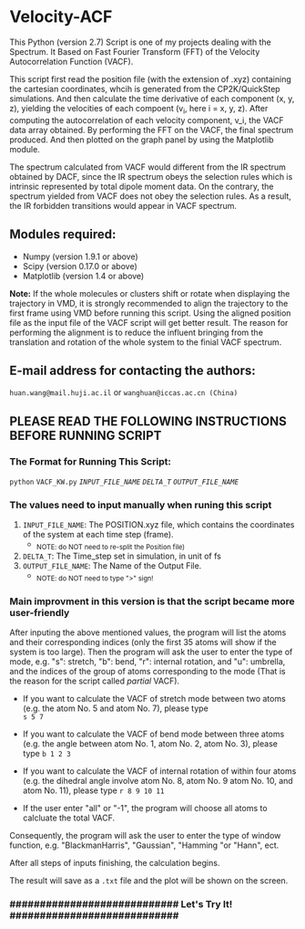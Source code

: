 # Velocity-ACF
This Python (version 2.7) Script is one of my projects dealing with the Spectrum. It Based on Fast Fourier Transform (FFT) of the Velocity Autocorrelation Function (VACF).  
    
This script first read the position file (with the extension of .xyz) containing the cartesian coordinates, whcih is generated from the CP2K/QuickStep simulations. And then calculate the time derivative of each component (x, y, z), yielding the velocities of each compoent (v<sub>i</sub>, here i = x, y, z). After computing the autocorrelation of each velocity component, v_i, the VACF data array obtained. By performing the FFT on the VACF, the final spectrum produced. And then plotted on the graph panel by using the Matplotlib module.  

The spectrum calculated from VACF would different from the IR spectrum obtained by DACF, since the IR spectrum obeys the selection rules which is intrinsic represented by total dipole moment data. On the contrary, the spectrum yielded from VACF does not obey the selection rules. As a result, the IR forbidden transitions would appear in VACF spectrum.  

## Modules required:
- Numpy (version 1.9.1 or above)
- Scipy (version 0.17.0 or above)
- Matplotlib (version 1.4 or above)

**Note:**
If the whole molecules or clusters shift or rotate when displaying the trajectory in VMD, it is strongly recommended to align the trajectory to the first frame using VMD before running this script. Using the aligned position file as the input file of the VACF script will get better result. The reason for performing the alignment is to reduce the influent bringing from the translation and rotation of the whole system to the finial VACF spectrum.  

## E-mail address for contacting the authors:
`huan.wang@mail.huji.ac.il` or `wanghuan@iccas.ac.cn (China)`

## PLEASE READ THE FOLLOWING INSTRUCTIONS BEFORE RUNNING SCRIPT 
### The Format for Running This Script:  
`python` `VACF_KW.py` *`INPUT_FILE_NAME`* *`DELTA_T`* *`OUTPUT_FILE_NAME`*  

### The values need to input manually when runing this script    
  1. `INPUT_FILE_NAME`: The POSITION.xyz file, which contains the coordinates of the system at each time step (frame).  
        + <sub>NOTE: do NOT need to re-split the Position file)</sub>
  2. `DELTA_T`: The Time_step set in simulation, in unit of fs
  3. `OUTPUT_FILE_NAME`: The Name of the Output File.
        + <sub>NOTE: do NOT need to type ">" sign!</sub>

### Main improvment in this version is that the script became more user-friendly
  After inputing the above mentioned values, the program will list the atoms and their corresponding indices (only the first 35 atoms will show if the system is too large). Then the program will ask the user to enter the type of mode, e.g. "s": stretch, "b": bend, "r": internal rotation, and "u": umbrella, and the indices of the group of atoms corresponding to the mode (That is the reason for the script called *partial* VACF).
- If you want to calculate the VACF of stretch mode between two atoms (e.g. the atom No. 5 and atom No. 7), please type  
    `s 5 7`

- If you want to calculate the VACF of bend mode between three atoms (e.g. the angle between atom No. 1, atom No. 2, atom No. 3), please type
    `b 1 2 3`

- If you want to calculate the VACF of internal rotation of within four atoms (e.g. the dihedral angle involve atom No. 8, atom No. 9 atom No. 10, and atom No. 11), please type 
    `r 8 9 10 11`

- If the user enter "all" or "-1", the program will choose all atoms to calcluate the total VACF.  

Consequently, the program will ask the user to enter the type of window function, e.g. "BlackmanHarris", "Gaussian", "Hamming "or "Hann", ect.  

After all steps of inputs finishing, the calculation begins.  

The result will save as a `.txt` file and the plot will be shown on the screen.

### ############################  Let's Try It! ############################ ###

